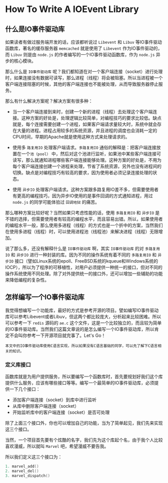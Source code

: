 # How To Write A IOEvent Library

## 什么是IO事件驱动库
如果读者有做过服务端开发的话，应该都听说过 `Libevent` 和 `Libuv` 等IO事件驱动函数库，著名的缓存服务器 `memcached` 就是使用了 `Libevent` 作为IO事件驱动的，而 `Libuv` 则是由 `node.js` 的作者编写的一个IO事件驱动函数库，作为 `node.js` 异步的核心模块。

那么什么是 `IO事件驱动库` 呢？我们都知道在对一个客户端连接（socket）进行处理时，如果连接没有数据可读写，那么进程（线程）将会被阻塞。所以当进程被一个客户端连接阻塞的时候，其他的客户端连接也不能被处理，从而导致服务器停止服务。

那么有什么解决方案呢？解决方案有很多种：
* 当一个客户端连接到来时，创建一个新的进程（线程）去处理这个客户端连接。这种方案的好处是，处理逻辑比较简单，对编程技巧的要求比较低。缺点就是，每个连接需要创建一个进程，如果客户端请求量较大时，系统中就会存在大量的进程。进程占用较多的系统资源，并且进程的调度也会消耗一定的CPU时间，早期的Apache就是使用这种方式来处理请求的。

* 使用多 `路复用IO` 处理客户端请求。`多路复用IO` 通俗的解释是：把客户端连接放置在一个`池（pool）` 中，然后对这个池进行监听，如果池中某些客户端连接可读写，那么就通知进程哪些客户端连接能够处理。这种方案的好处是，不用为每个客户端连接创建一个进程来处理，节省了系统资源，另外也没有进程间的切换。缺点是对编程技巧有较高的要求，因为使用者必须记录连接处理的状态。

* 使用 `异步IO` 处理客户端请求。这种方案跟多路复用IO差不多，但需要使用者有更高的编程技巧，因为异步IO使用的是事件回调的方式通知进程，用过 `node.js` 的同学可能体验过 `回调地狱` 的痛苦。

那么哪种方案比较好呢？当然如果只考虑性能的话，使用 `多路复用IO` 和 `异步IO` 是不错的选择，但需要使用者有较高的编程水平，而且容易出错。所以，如果使用者的编程水平一般，那么使用多进程（线程）的方式也是一个折中的方案，当然我们在使用多进程（线程）时，可以使用进程池（线程池）来解决进程（线程）无限增加。

说了那么多，还没有解释什么是 `IO事件驱动库` 啊，其实 `IO事件驱动库` 的对 `多路复用IO` 和 `异步IO` 进行一种封装的库。因为不同的操作系统有着不同的 `多路复用IO` 和 `异步IO` 接口（譬如Linux系统的epoll、FreeBSD系统的kqueue和Windows系统的IOCP），所以为了程序的可移植性，对用户必须提供一种统一的接口，但对不同的操作系统使用不同处理。除了对外提供统一的接口外，还可以增加一些辅助的功能来降低编程的复杂性。

## 怎样编写一个IO事件驱动库
我觉得想编写一个功能库，最好的方式是参考开源的项目。譬如编写IO事件驱动库可以参考Libevent或者Libuv，但这两个都比较庞大，分析起来比较困难。所以可以参考一下 `redis` 源码的 `ae.c` 这个文件，这是一个比较独立的，而且较为简单的IO事件驱动库。当然我们这篇文章说的是怎么编写一个IO事件驱动库，所以肯定不会叫你参考一下开源项目就完事了。Let's Go！

    本文中的IO事件驱动库使用C语言实现，所以如果没有C语言基础的同学，可以先了解下C语言相关的知识。

### 定义库接口
函数库就是为用户提供服务，所以要编写一个函数库时，首先要规划好我们这个库提供什么服务，应该有哪些接口等等。编写一个最简单的IO事件驱动库，必须提供一下几个接口：
* 添加客户端连接（socket）到库中进行监听
* 从库中删除客户端连接（socket）
* 开始监听库中的客户端连接（socket）是否可处理

除了上面三个接口外，你也可以增加自己的功能，当为了简单起见，我们先来实现这三个接口。

当然，一个项目首先要有个炫酷的名字，我们先为这个库起个名，由于我个人比较喜欢漫威，所以就叫 `Marvel` 吧，希望漫威不要告我。

所以我们定义这三个接口为：
```c
1. marvel_add()
2. marvel_del()
3. marvel_dispatch()
```
